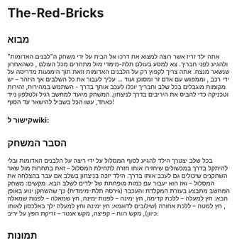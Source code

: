 # The-Red-Bricks

## מבוא

אתה ילד זריז אשר רוצה למצוא את דרכו אל הבית על ידי משחק ה"לבנים האדומות" ולהגיע לפני חבריך.
צא למסע בעולם תלת-מימדי מול מתחרים מכל העולם , כשהאחרון שנשאר מנצח. אתה צריך לקפוץ רק על הלבנים האדומות וזאת תוך הימנעות מדריסה על ידי רכב , וממפגש עם אדם זר ומסוכן ועוד ...
עליך לעבור את כל השלבים אך היזהר – יש מקומות מוגבלים בכל שלב וחבריך יוכלו לעכב אותך בדרך - השתמש במהירות, זהירות וטכניקה כדי להביס את היריבים בדרך לניצחון.
המשחק מיועד למחשב רגיל ולטלפון נייד כאחד, עשו הכל בשביל להישאר עד הסוף!

### קישור לwiki: 


## הסבר המשחק

בכל שלב יצטרך הילד להגיע לסוף המסלול על ידי ריצה על הלבנים האדומות ובלי להיתקל בדרך במכשולים שיחזירו אותו חזרה לתחילת המסלול – זאת בתחרות מול שאר השחקנים שיכולים גם לעכב אותו בדרך. 
הילד יזכה בניצחון בשלב אם עבר בהצלחה את המסלול – ואז הוא יעבור עם כמות מופחתת של ילדים לשלב הבא.
מקשים:
משחק המחשב מתבצע בעזרת המקלדת והעכבר (גירסה תלת-מימדית) כך שהשחקן ינוע באופן הבא: חץ למעלה – ללכת קדימה, חץ ימינה – לפנות ימינה, חץ שמאלה – לפנות שמאלה , חץ למטה – ללכת אחורה (שילובים לדוגמא: חץ ימינה וחץ למעלה ילך באלכסון לאותו כיוון), מקש רווח – קפיצה, מקש אנטר – זריקת חפץ על יריב. 

## תמונות
